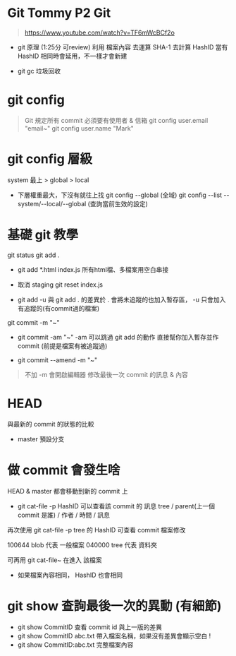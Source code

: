 # Git Tommy P2 Git 
> https://www.youtube.com/watch?v=TF6mWcBCf2o

* git 原理 (1:25分 可review)
利用 檔案內容 去運算 SHA-1 去計算 HashID
當有 HashID 相同時會延用，不一樣才會新建

* git gc 垃圾回收

# git config
> Git 規定所有 commit 必須要有使用者 & 信箱
git config user.email "email~"
git config user.name "Mark"

# git config 層級
system 最上 > global > local 
* 下層權重最大，下沒有就往上找
git config --global (全域)
git config --list --system/--local/--global (查詢當前生效的設定)

# 基礎 git 教學
git status
git add . 
* git add *.html index.js 
所有html檔、多檔案用空白串接
* 取消 staging
git reset index.js

* git add -u
與 git add . 的差異於
. 會將未追蹤的也加入暫存區，
-u 只會加入有追蹤的(有commit過的檔案)

git commit -m "~"

* git commit -am "~"
-am 可以跳過 git add 的動作
直接幫你加入暫存並作 commit (前提是檔案有被追蹤過)

* git commit --amend -m "~"  
> 不加 -m 會開啟編輯器
修改最後一次 commit 的訊息 & 內容

# HEAD
與最新的 commit 的狀態的比較
* master 預設分支

# 做 commit  會發生啥
HEAD & master 都會移動到新的 commit 上

* git cat-file -p HashID
可以查看該 commit 的 訊息
tree / parent(上一個commit 是誰) / 作者 / 時間 / 訊息

再次使用 git cat-file -p tree 的 HashID
可查看 commit 檔案修改

100644 blob 代表 一般檔案
040000 tree 代表 資料夾

可再用 git cat-file~ 在進入 該檔案

* 如果檔案內容相同， HashID 也會相同

# git show 查詢最後一次的異動 (有細節)
* git show CommitID 
查看 commit id 與上一版的差異
* git show CommitID  abc.txt
帶入檔案名稱，如果沒有差異會顯示空白 !
* git show CommitID:abc.txt
完整檔案內容